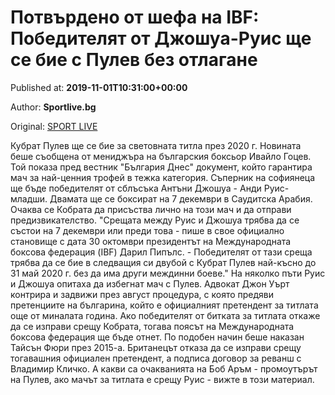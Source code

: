 
# Потвърдено от шефа на IBF: Победителят от Джошуа-Руис ще се бие с Пулев без отлагане

Published at: **2019-11-01T10:31:00+00:00**

Author: **Sportlive.bg**

Original: [SPORT LIVE](https://www.sportlive.bg/sport/boxing/potvyrdeno-ot-shefa-na-ibf-pobeditelqt-ot-dzhoshua-ruis-shte-se-bie-s-pulev-bez-otlagane-1390669.html)

Кубрат Пулев ще се бие за световната титла през 2020 г. Новината беше съобщена от мениджъра на българския боксьор Ивайло Гоцев. Той показа пред вестник "България Днес" документ, който гарантира мач за най-ценния трофей в тежка категория.
Съперник на софиянеца ще бъде победителят от сблъсъка Антъни Джошуа - Анди Руис-младши. Двамата ще се боксират на 7 декември в Саудитска Арабия. Очаква се Кобрата да присъства лично на този мач и да отправи предизвикателство.
"Срещата между Руис и Джошуа трябва да се състои на 7 декември или преди това - пише в свое официално становище с дата 30 октомври президентът на Международната боксова федерация (IBF) Дарил Пипълс. - Победителят от тази среща трябва да се бие в следващия си двубой с Кубрат Пулев най-късно до 31 май 2020 г. без да има други междинни боеве."
На няколко пъти Руис и Джошуа опитаха да избегнат мач с Пулев. Адвокат Джон Уърт контрира и задвижи през август процедура, с която предяви претенциите на българина, който е официалният претендент за титлата още от миналата година. Ако победителят от битката за титлата откаже да се изправи срещу Кобрата, тогава поясът на Международната боксова федерация ще бъде отнет.
По подобен начин беше наказан Тайсън Фюри през 2015-а. Британецът отказа да се изправи срещу тогавашния официален претендент, а подписа договор за реванш с Владимир Кличко. А какви са очакванията на Боб Аръм - промоутърът на Пулев, ако мачът за титлата е срещу Руис - вижте в този материал.

